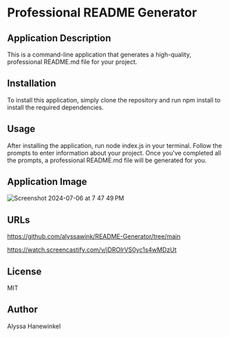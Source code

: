 # Professional README Generator

## Application Description
This is a command-line application that generates a high-quality, professional README.md file for your project.

## Installation
To install this application, simply clone the repository and run npm install to install the required dependencies.

## Usage
After installing the application, run node index.js in your terminal. Follow the prompts to enter information about your project. Once you've completed all the prompts, a professional README.md file will be generated for you.

## Application Image
![Screenshot 2024-07-06 at 7 47 49 PM](https://github.com/alyssawink/README-Generator/assets/157747737/a86ef46a-6c39-419f-ab87-ead075e328f0)

## URLs
https://github.com/alyssawink/README-Generator/tree/main

https://watch.screencastify.com/v/jDROlrVS0yc1s4wMDzUt

## License
MIT

## Author
Alyssa Hanewinkel
